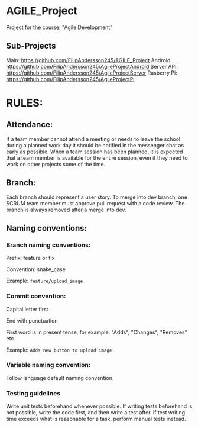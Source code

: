 # AGILE_Project
Project for the course: "Agile Development"

## Sub-Projects

Main: https://github.com/FilipAndersson245/AGILE_Project
Android: https://github.com/FilipAndersson245/AgileProjectAndroid
Server API: https://github.com/FilipAndersson245/AgileProjectServer
Rasberry Pi: https://github.com/FilipAndersson245/AgileProjectPi

# RULES:

## Attendance:

If a team member cannot attend a meeting or needs to leave the school during a planned work day it should be notified in the messenger chat as early as possible. When a team session has been planned, it is expected that a team member is available for the entire session, even if they need to work on other projects some of the time.

## Branch:

Each branch should represent a user story.
To merge into dev branch, one SCRUM team member must approve pull request with a code review.
The branch is always removed after a merge into dev.

## Naming conventions:
### Branch naming conventions:

Prefix: feature or fix

Convention: snake_case

Example: ```feature/upload_image```

### Commit convention:

Capital letter first

End with punctuation

First word is in present tense, for example: "Adds", "Changes", "Removes" etc.

Example: ```Adds new button to upload image.```

### Variable naming convention:

Follow language default naming convention.

### Testing guidelines

Write unit tests beforehand whenever possible. If writing tests beforehand is not possible, write the code first, and then write a test after. If test writing time exceeds what is reasonable for a task, perform manual tests instead.
